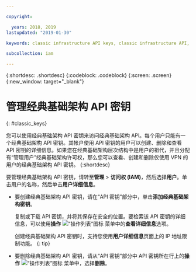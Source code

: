 ```yaml
---

copyright:

  years: 2018, 2019
lastupdated: "2019-01-30"

keywords: classic infrastructure API keys, classic infrastructure API, SoftLayer API key

subcollection: iam

---
```


{:shortdesc: .shortdesc}
{:codeblock: .codeblock}
{:screen: .screen}
{:new_window: target="_blank"}

# 管理经典基础架构 API 密钥
{: #classic_keys}

您可以使用经典基础架构 API 密钥来访问经典基础架构 API。每个用户只能有一个经典基础架构 API 密钥。其帐户使用 API 密钥的用户可以创建、删除和查看 API 密钥的详细信息。如果您在经典基础架构层次结构中是用户的祖代，并且分配有“管理用户”经典基础架构许可权，那么您可以查看、创建和删除仅使用 VPN 的用户的经典基础架构 API 密钥。
{:shortdesc}

要管理经典基础架构 API 密钥，请转至**管理** > **访问权 (IAM)**，然后选择**用户**。单击用户的名称，然后单击**用户详细信息**。

  * 要创建经典基础架构 API 密钥，请在“API 密钥”部分中，单击**添加经典基础架构密钥**。

     复制或下载 API 密钥，并将其保存在安全的位置。要检索该 API 密钥的详细信息，可以使用**操作** ![“操作列表”图标](../icons/action-menu-icon.svg) 菜单中的**查看详细信息**选项。

     创建经典基础架构 API 密钥时，支持您使用**用户详细信息**页面上的 IP 地址限制功能。
     {: tip}

  * 要删除经典基础架构 API 密钥，请从“API 密钥”部分中 API 密钥所在行上的**操作** ![“操作列表”图标](../icons/action-menu-icon.svg) 菜单中，选择**删除**。
